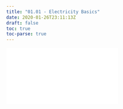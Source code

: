 ```yaml
---
title: "01.01 - Electricity Basics"
date: 2020-01-26T23:11:13Z
draft: false
toc: true
toc-parse: true
---
```


![Link to Included Page](/electronics/electricity-basics.md)
